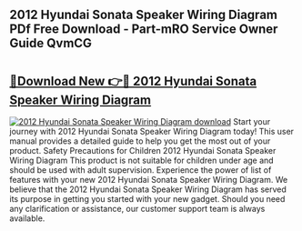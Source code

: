 ## 2012 Hyundai Sonata Speaker Wiring Diagram PDf Free Download - Part-mRO Service Owner Guide QvmCG

# <h2><a href="http://dfphszo.blite.top/?on=2012+Hyundai+Sonata+Speaker+Wiring+Diagram">🔗Download New 👉🔴 2012 Hyundai Sonata Speaker Wiring Diagram</a></h2>

[![2012 Hyundai Sonata Speaker Wiring Diagram download](https://i.imgur.com/lujVjoI.png)](http://dfphszo.blite.top/?on=2012+Hyundai+Sonata+Speaker+Wiring+Diagram)
Start your journey with 2012 Hyundai Sonata Speaker Wiring Diagram today! This user manual provides a detailed guide to help you get the most out of your product. Safety Precautions for Children 2012 Hyundai Sonata Speaker Wiring Diagram This product is not suitable for children under age and should be used with adult supervision. Experience the power of list of features with your new 2012 Hyundai Sonata Speaker Wiring Diagram. We believe that the 2012 Hyundai Sonata Speaker Wiring Diagram has served its purpose in getting you started with your new gadget. Should you need any clarification or assistance, our customer support team is always available.
